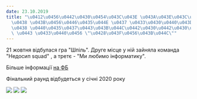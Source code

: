 ```yaml
---
date: 23.10.2019
title: "\u0412\u0456\u0442\u0430\u0454\u043C\u043E \u043A\u043E\u043C\u0430\u043D\u0434\
  \u0438 \u043B\u0456\u0446\u0435\u044E \u0437 \u0433\u0430\u0440\u043D\u0438\u043C\
  \u0438 \u0440\u0435\u0437\u0443\u043B\u044C\u0442\u0430\u0442\u0430\u043C\u0438\
  \ \u0443 \u0433\u0440\u0456 \"\u0428\u043F\u0456\u043B\u044C\""
---
```

21 жовтня відбулася гра "Шпіль". Друге місце у ній зайняла команда
"Недосип squad"
, а третє -
"Ми любимо інформатику".

Більше інформації
[на ФБ](https://facebook.com/story.php?story_fbid=2729002073777713&id=1847782318566364)

Фінальний раунд відбудеться у січні 2020 року

![](/files/вітаємо-команди-ліце-шпіль2019.jpg)
![](/files/вітаємо-команди-ліце-шпіль2019.jpg)
![](/files/вітаємо-команди-ліце-шпіль1-2019.jpg)
